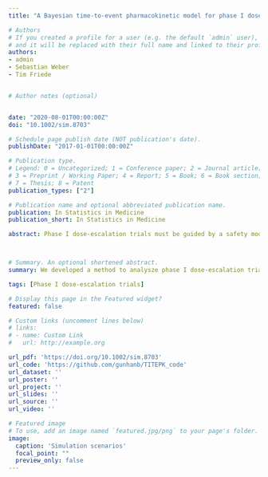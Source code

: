 ```yaml
---
title: "A Bayesian time-to-event pharmacokinetic model for phase I dose-escalation trials with multiple schedules"

# Authors
# If you created a profile for a user (e.g. the default `admin` user), write the username (folder name) here 
# and it will be replaced with their full name and linked to their profile.
authors:
- admin
- Sebastian Weber
- Tim Friede 


# Author notes (optional)


date: "2020-08-01T00:00:00Z"
doi: "10.1002/sim.8703"

# Schedule page publish date (NOT publication's date).
publishDate: "2017-01-01T00:00:00Z"

# Publication type.
# Legend: 0 = Uncategorized; 1 = Conference paper; 2 = Journal article;
# 3 = Preprint / Working Paper; 4 = Report; 5 = Book; 6 = Book section;
# 7 = Thesis; 8 = Patent
publication_types: ["2"]

# Publication name and optional abbreviated publication name.
publication: In Statistics in Medicine
publication_short: In Statistics in Medicine

abstract: Phase I dose-escalation trials must be guided by a safety model in order to avoid exposing patients to unacceptably high risk of toxicities. Traditionally, these trials are based on one type of schedule. In more recent practice, however, there is often a need to consider more than one schedule, which means that in addition to the dose itself, the schedule needs to be varied in the trial. Hence, the aim is finding an acceptable dose-schedule combination. However, most established methods for dose-escalation trials are designed to escalate the dose only and ad-hoc choices must be made to adapt these to the more complicated setting of finding an acceptable dose-schedule combination. In this paper, we introduce a Bayesian time-to-event model which takes explicitly the dose amount and schedule into account through the use of pharmacokinetic principles. The model uses a time-varying exposure measure to account for the risk of a dose-limiting toxicity over time. The dose-schedule decisions are informed by an escalation with overdose control criterion. The model is formulated using interpretable parameters which facilitates the specification of priors. In a simulation study, we compared the proposed method with an existing method. The simulation study demonstrates that the proposed method yields similar or better results compared to an existing method in terms of recommending acceptable dose-schedule combinations, yet reduces the number of patients enrolled in most of scenarios. 



# Summary. An optional shortened abstract.
summary: We developed a method to analysze phase I dose-escalation trials with mutiple schedules.

tags: [Phase I dose-escalation trials]

# Display this page in the Featured widget?
featured: false 

# Custom links (uncomment lines below)
# links:
# - name: Custom Link
#   url: http://example.org

url_pdf: 'https://doi.org/10.1002/sim.8703'
url_code: 'https://github.com/gunhanb/TITEPK_code'
url_dataset: ''
url_poster: ''
url_project: ''
url_slides: ''
url_source: ''
url_video: ''

# Featured image
# To use, add an image named `featured.jpg/png` to your page's folder. 
image:
  caption: 'Simulation scenarios'
  focal_point: ""
  preview_only: false
---
```




